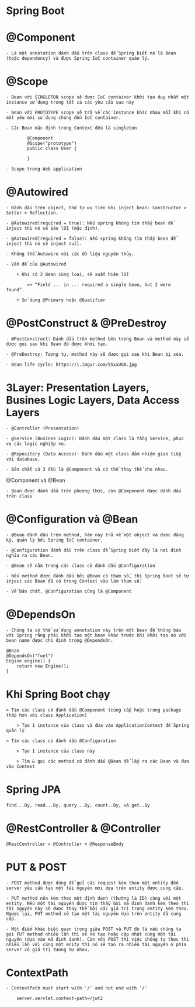 # Spring Boot
	
# @Component

	- Là một annotation đánh dấu trên class để Spring biết nó là Bean (hoặc dependency) và được Spring IoC container quản lý.

# @Scope

	- Bean với SINGLETON scope sẽ được IoC container khởi tạo duy nhất một instance sử dụng trong tất cả các yêu cầu sau này
	
	- Bean với PROTOTYPE scope sẽ trả về các instance khác nhau mỗi khi có một yêu mới sử dụng chúng đến IoC container.
  
	- Các Bean mặc định trong Context đều là singleton
	
			@Component
			@Scope("prototype")
			public class User {
			
			}
		
	- Scope trong Web application

# @Autowired

	- Đánh dấu trên object, thứ tự ưu tiên khi inject bean: Constructor > Setter > Reflection.
	
	- @Autowired(required = true): Nếu spring không tìm thấy bean để inject thì nó sẽ báo lỗi (mặc định).
	
	- @Autowired(required = false): Nếu spring không tìm thấy bean để inject thì nó sẽ inject null.
	
	- Không thể Autowire với các dữ liệu nguyên thủy.

	- Vấn đề của @Autowired

		+ Khi có 2 Bean cùng loại, sẽ xuất hiện lỗi
		
			=> “Field ... in ... required a single bean, but 2 were found”.
		
		+ Sử dụng @Primary hoặc @Qualifier
	
# @PostConstruct & @PreDestroy

	- @PostConstruct: Đánh dấu trên method bên trong Bean và method này sẽ được gọi sau khi Bean đó được khởi tạo.
	
	- @PreDestroy: Tương tự, method này sẽ được gọi sau khi Bean bị xóa.
	
	- Bean life cycle: https://i.imgur.com/5SxxUQ0.jpg

# 3Layer: Presentation Layers, Busines Logic Layers, Data Access Layers

	- @Controller (Presentation)

	- @Service (Busines Logic): Đánh dấu một class là tầng Service, phục vụ các logic nghiệp vụ.
	
	- @Repository (Data Access): Đánh dấu một class đảm nhiệm giao tiếp với database.
	
	- Bản chất cả 3 đều là @Component và có thể thay thế cho nhau.

 @Component và @Bean
 
 	- Bean được đánh dấu trên phương thức, còn @Component được dánh dấu trên class
 	
# @Configuration và @Bean

	- @Bean đánh dấu trên method, hàm này trả về một object và được đăng ký, quản lý bởi Spring IoC container.

	- @Configuration đánh dấu trên class để Spring biết đây là nơi định nghĩa ra các Bean.

	- @Bean sẽ nằm trong các class có đánh dấu @Configuration
	
	- Nếu method được đánh dấu bởi @Bean có tham số, thì Spring Boot sẽ tự inject các Bean đã có trong Context vào làm tham số.
	
	- Về bản chất, @Configuration cũng là @Component

# @DependsOn

	- Chúng ta có thể sử dụng annotation này trên một bean để thông báo với Spring rằng phải khởi tạo một bean khác trước khi khởi tạo nó với bean name được chỉ định trong @DependsOn.

	@Bean
	@DependsOn("fuel")
	Engine engine() {
	    return new Engine();
	}
	
# Khi Spring Boot chạy
		
	> Tìm các class có đánh dấu @Component (cùng cấp hoặc trong package thấp hơn với class Application)
		
		> Tạo 1 instance của class và đưa vào ApplicationContext để Spring quản lý
	
	> Tìm các class có đánh dấu @Configuration

		> Tạo 1 instance của class này

		> Tìm & gọi các method có đánh dấu @Bean để lấy ra các Bean và đưa vào Context

# Spring JPA

	find...By, read...By, query...By, count..By, và get..By

# @RestController & @Controller

	@RestController = @Controller + @ResponseBody
	
# PUT & POST

	- POST method được dùng để gửi các request kèm theo một entity đến server yêu cầu tạo một tài nguyên mới dựa trên entity được cung cấp.

	- PUT method nên kèm theo một định danh (thường là ID) cùng với một entity. Nếu một tài nguyên được tìm thấy bởi mã định danh kèm theo thì tài nguyên này sẽ được thay thế bởi các giá trị trong entity kèm theo. Ngược lại, PUT method sẽ tạo một tài nguyên dựa trên entity đã cung cấp.

	- Một điểm khác biệt quan trọng giữa POST và PUT đó là nếu chúng ta gọi PUT method nhiều lần thì sẽ nó tạo hoặc cập nhật cùng một tài nguyên (dựa vào mã định danh). Còn với POST thì việc chúng ta thực thi nhiều lần với cùng một enity thì nó sẽ tạo ra nhiều tài nguyên ở phía server có giá trị tương tự nhau.

# ContextPath 

    - ContextPath must start with '/' and not end with '/'
    
        server.servlet.context-path=/jwt2
